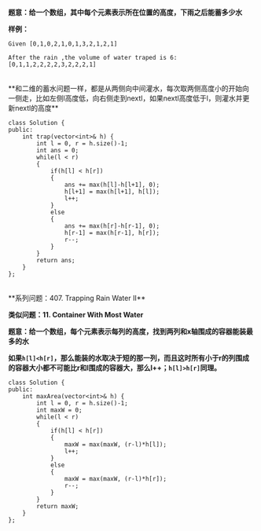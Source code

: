 **题意：给一个数组，其中每个元素表示所在位置的高度，下雨之后能蓄多少水**

**样例：**
```
Given [0,1,0,2,1,0,1,3,2,1,2,1]

After the rain ,the volume of water traped is 6:
[0,1,1,2,2,2,2,3,2,2,2,1]
```

<br/>
**和二维的蓄水问题一样，都是从两侧向中间灌水，每次取两侧高度小的开始向一侧走，比如左侧l高度低，向右侧走到nextl，如果nextl高度低于l，则灌水并更新nextl的高度**

```
class Solution {
public:
    int trap(vector<int>& h) {
        int l = 0, r = h.size()-1;
        int ans = 0;
        while(l < r)
        {
            if(h[l] < h[r])
            {
                ans += max(h[l]-h[l+1], 0);
                h[l+1] = max(h[l+1], h[l]);
                l++;
            }
            else
            {
                ans += max(h[r]-h[r-1], 0);
                h[r-1] = max(h[r-1], h[r]);
                r--;
            }
        }
        return ans;
    }
};
```

<br/>
**系列问题：407. Trapping Rain Water II**

**类似问题：11. Container With Most Water**

**题意：给一个数组，每个元素表示每列的高度，找到两列和x轴围成的容器能装最多的水**

**如果```h[l]<h[r]```，那么能装的水取决于短的那一列，而且这时所有小于r的列围成的容器大小都不可能比r和l围成的容器大，那么l++；```h[l]>h[r]```同理。**
```
class Solution {
public:
    int maxArea(vector<int>& h) {
        int l = 0, r = h.size()-1;
        int maxW = 0;
        while(l < r)
        {
            if(h[l] < h[r]) 
            {
                maxW = max(maxW, (r-l)*h[l]);
                l++;
            }
            else
            {
                maxW = max(maxW, (r-l)*h[r]);
                r--;
            }
        }
        return maxW;
    }
};
```